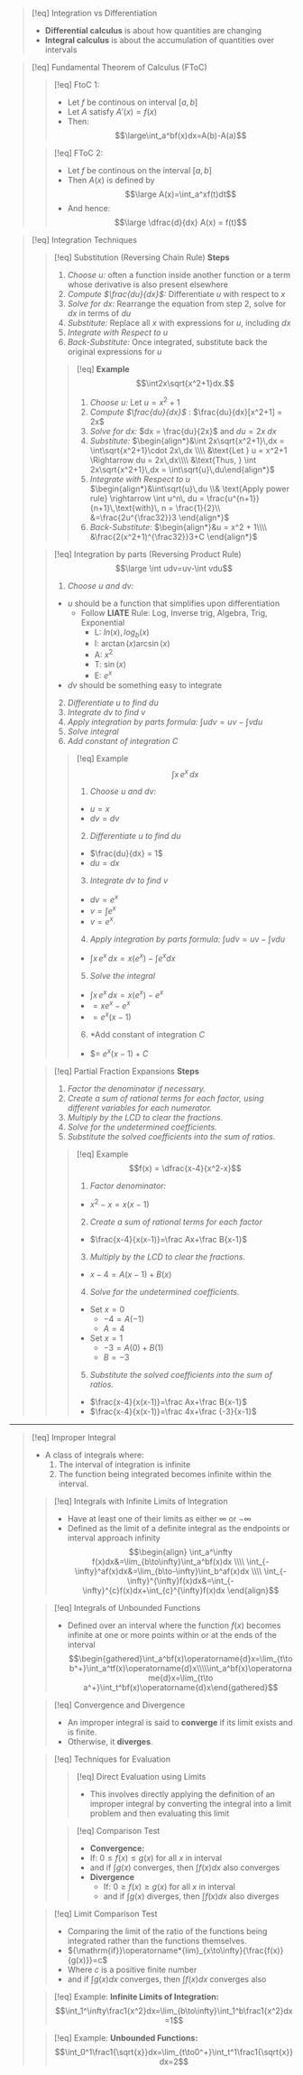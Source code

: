 >[!eq] Integration vs Differentiation
>- **Differential calculus** is about how quantities are changing
>- **Integral calculus** is about the accumulation of quantities over intervals

>[!eq] Fundamental Theorem of Calculus (FToC)
>>[!eq] FtoC 1:
>>- Let $f$ be continous on interval $[a,b]$ 
>>- Let $A$ satisfy $A'(x) = f(x)$
>>- Then:
>>$$\large\int_a^bf(x)dx=A(b)-A(a)$$
>
>>[!eq] FToC 2:
>>- Let $f$ be continous on the interval $[a,b]$
>>- Then $A(x)$ is defined by
>>$$\large A(x)=\int_a^xf(t)dt$$
>>- And hence:
> $$\large \dfrac{d}{dx} A(x) = f(t)$$

>[!eq] Integration Techniques
>>[!eq] Substitution (Reversing Chain Rule)
>>**Steps**
>>1. *Choose $u$:* often a function inside another function or a term whose derivative is also present elsewhere
>>2. *Compute $\frac{du}{dx}$:* Differentiate $u$ with respect to $x$
>>3. *Solve for $dx$:* Rearrange the equation from step 2, solve for $dx$ in terms of $du$
>>4. *Substitute:* Replace all $x$ with expressions for $u$, including $dx$
>>5. *Integrate with Respect to $u$*
>>6. *Back-Substitute:* Once integrated, substitute back the original expressions for $u$
>>
>>>[!eq] **Example**
>>>$$\int2x\sqrt{x^2+1}dx.$$
>>>1. *Choose $u$:* Let $u = x^2 +1$
>>>2.  *Compute $\frac{du}{dx}$* : $\frac{du}{dx}[x^2+1] = 2x$
>>>3.  *Solve for $dx$:* $dx = \frac{du}{2x}$ and $du = 2x\;dx$
>>>4. *Substitute:* 
>>>	$\begin{align*}&\int 2x\sqrt{x^2+1}\,dx = \int\sqrt{x^2+1}\cdot 2x\,dx \\\\ &\text{Let } u = x^2+1 \Rightarrow du = 2x\,dx\\\\ &\text{Thus, } \int 2x\sqrt{x^2+1}\,dx = \int\sqrt{u}\,du\end{align*}$
>>>5. *Integrate with Respect to $u$*
>>>	$\begin{align*}&\int\sqrt{u}\,du \\& \text{Apply power rule} \rightarrow \int u^n\, du = \frac{u^{n+1}}{n+1}\,\text{with}\, n = \frac{1}{2}\\ &=\frac{2u^{\frac32}}3 \end{align*}$
>>>6.  *Back-Substitute:* 
>>>	$\begin{align*}&u = x^2 + 1\\\\ &\frac{2(x^2+1)^{\frac32}}3+C \end{align*}$
>
>>[!eq] Integration by parts (Reversing Product Rule)
>>$$\large \int udv=uv-\int vdu$$
>>1. *Choose $u$ and $dv$:*
>>	- $u$ should be a function that simplifies upon differentiation
>>		- Follow **LIATE** Rule: Log, Inverse trig, Algebra, Trig, Exponential
>>			- L:  $ln(x), log_b(x)$
>>			- I: $\arctan(x) \arcsin(x)$
>>			- A: $x^2$
>>			- T: $\sin(x)$
>>			- E: $e^x$
>>	- $dv$ should be something easy to integrate
>>2. *Differentiate $u$ to find $du$*
>>3. *Integrate $dv$ to find $v$*
>>4. *Apply integration by parts formula:* $\int udv=uv-\int vdu$
>>5. *Solve integral*
>>6. *Add constant of integration $C$*
>>
>>>[!eq] Example
>>>$$\int x\,e^x\,dx$$
>>>1. *Choose $u$ and $dv$:*
>>>	- $u = x$
>>>	- $dv = dv$
>>>2. *Differentiate $u$ to find $du$*
>>>	- $\frac{du}{dx} = 1$
>>>	- $du = dx$
>>>3. *Integrate $dv$ to find $v$*
>>>	- $dv = e^x$
>>>	- $v = \int e^x$
>>>	- $v = e^x$
>>>4. *Apply integration by parts formula:* $\int udv=uv-\int vdu$
>>>	- $\int x\,e^x\,dx = x(e^x) - \int e^x dx$
>>>5. *Solve the integral*
>>>	- $\int x\,e^x\,dx = x(e^x) - e^x$
>>>	- $= xe^x - e^x$
>>>	- $= e^x(x - 1)$
>>>6. *Add constant of integration $C$
>>>	- $= $e^x(x - 1) +C$
>
>>[!eq] Partial Fraction Expansions
>>**Steps**
>>1.  *Factor the denominator if necessary.*
>>2. *Create a sum of rational terms for each factor, using different variables for each numerator.*
>>3. *Multiply by the LCD to clear the fractions.*
>>4. *Solve for the undetermined coefficients.*
>>5. *Substitute the solved coefficients into the sum of ratios.*
>>
>>>[!eq] Example
>>>$$f(x) = \dfrac{x-4}{x^2-x}$$
>>>1. *Factor denominator:*
>>>	- $x^2-x = x(x-1)$
>>>2. *Create a sum of rational terms for each factor*
>>>	- $\frac{x-4}{x(x-1)}=\frac Ax+\frac B{x-1}$
>>>3.  *Multiply by the LCD to clear the fractions.*
>>>	- $x-4 = A(x-1) + B(x)$
>>>4. *Solve for the undetermined coefficients.*
>>>	- Set $x = 0$
>>>		- $-4 = A(-1)$
>>>		- $A = 4$
>>>	- Set $x = 1$
>>>		- $-3 = A(0) + B(1)$
>>>		- $B = -3$
>>>5. *Substitute the solved coefficients into the sum of ratios.*
>>>	- $\frac{x-4}{x(x-1)}=\frac Ax+\frac B{x-1}$
>>>	- $\frac{x-4}{x(x-1)}=\frac 4x+\frac {-3}{x-1}$

___

>[!eq] Improper Integral
>- A class of integrals where:
>	1. The interval of integration is infinite 
>	2.  The function being integrated becomes infinite within the interval.
>	
>>[!eq] Integrals with Infinite Limits of Integration
>>- Have at least one of their limits as either $\infty$ or $-\infty$
>>- Defined as the limit of a definite integral as the endpoints or interval approach infinity 
>>$$\begin{align}
>>  \int_a^\infty f(x)dx&=\lim_{b\to\infty}\int_a^bf(x)dx \\\\
>>  \int_{-\infty}^af(x)dx&=\lim_{b\to-\infty}\int_b^af(x)dx \\\\
>>  \int_{-\infty}^{\infty}f(x)dx&=\int_{-\infty}^{c}f(x)dx+\int_{c}^{\infty}f(x)dx 
>>  \end{align}$$
>
>>[!eq] Integrals of Unbounded Functions
>>- Defined over an interval where the function $f(x)$ becomes infinite at one or more points within or at the ends of the interval
>>$$\begin{gathered}\int_a^bf(x)\operatorname{d}x=\lim_{t\to b^+}\int_a^tf(x)\operatorname{d}x\\\\\int_a^bf(x)\operatorname{d}x=\lim_{t\to a^+}\int_t^bf(x)\operatorname{d}x\end{gathered}$$
>
>>[!eq] Convergence and Divergence
>>- An improper integral is said to **converge** if its limit exists and is finite.
>>- Otherwise, it **diverges**.
>
>>[!eq]  Techniques for Evaluation
>>>[!eq] Direct Evaluation using Limits
>>>- This involves directly applying the definition of an improper integral by converting the integral into a limit problem and then evaluating this limit
>>
>>>[!eq] Comparison Test
>>>- **Convergence:**
>>>	- If: $0\leq f(x)\leq g(x)$ for all $x$ in interval 
>>>	- and if $\int g(x)$ converges, then $\int f(x) dx$ also converges
>>>- **Divergence**
>>> 	 -  If: $0\geq f(x)\geq g(x)$ for all $x$ in interval 
>>> 	 - and if $\int g(x)$ diverges, then $\int f(x) dx$ also diverges
>
>>[!eq] Limit Comparison Test
>>- Comparing the limit of the ratio of the functions being integrated rather than the functions themselves.
>>- ${\mathrm{if}}\operatorname*{lim}_{x\to\infty}{\frac{f(x)}{g(x)}}=c$
>>	- Where $c$ is a positive finite number
>>- and if $\int g(x) dx$ converges, then $\int f(x) dx$ converges also
>
>>[!eq] Example: **Infinite Limits of Integration:**
>>$$\int_1^\infty\frac1{x^2}dx=\lim_{b\to\infty}\int_1^b\frac1{x^2}dx=1$$
>
>>[!eq] Example: **Unbounded Functions:**
>>$$\int_0^1\frac1{\sqrt{x}}dx=\lim_{t\to0^+}\int_t^1\frac1{\sqrt{x}}dx=2$$